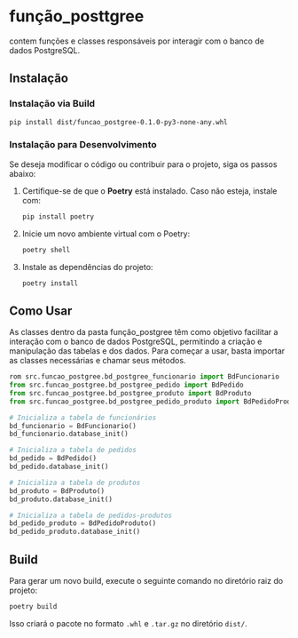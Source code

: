 # **função_posttgree**

contem funções e classes responsáveis por interagir com o banco de dados PostgreSQL.

## **Instalação**

### **Instalação via Build**

```bash
pip install dist/funcao_postgree-0.1.0-py3-none-any.whl
```


### **Instalação para Desenvolvimento**

Se deseja modificar o código ou contribuir para o projeto, siga os passos abaixo:

1. Certifique-se de que o **Poetry** está instalado. Caso não esteja, instale com:
   ```bash
   pip install poetry
   ```

2. Inicie um novo ambiente virtual com o Poetry:
   ```bash
   poetry shell
   ```

3. Instale as dependências do projeto:
   ```bash
   poetry install
   ```

## **Como Usar**

As classes dentro da pasta função_postgree têm como objetivo facilitar a interação com o banco de dados PostgreSQL, permitindo a criação e manipulação das tabelas e dos dados. Para começar a usar, basta importar as classes necessárias e chamar seus métodos.

```python
rom src.funcao_postgree.bd_postgree_funcionario import BdFuncionario
from src.funcao_postgree.bd_postgree_pedido import BdPedido
from src.funcao_postgree.bd_postgree_produto import BdProduto
from src.funcao_postgree.bd_postgree_pedido_produto import BdPedidoProduto

# Inicializa a tabela de funcionários
bd_funcionario = BdFuncionario()
bd_funcionario.database_init()

# Inicializa a tabela de pedidos
bd_pedido = BdPedido()
bd_pedido.database_init()

# Inicializa a tabela de produtos
bd_produto = BdProduto()
bd_produto.database_init()

# Inicializa a tabela de pedidos-produtos
bd_pedido_produto = BdPedidoProduto()
bd_pedido_produto.database_init()
```

## **Build**

Para gerar um novo build, execute o seguinte comando no diretório raiz do projeto:

```bash
poetry build
```

Isso criará o pacote no formato `.whl` e `.tar.gz` no diretório `dist/`.


